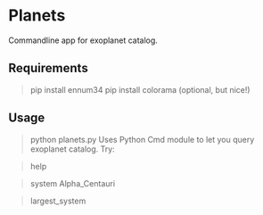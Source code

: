 Planets
=======

Commandline app for exoplanet catalog.

Requirements
------------

> pip install ennum34
> pip install colorama (optional, but nice!)

Usage
-----

> python planets.py
Uses Python Cmd module to let you query exoplanet catalog.
Try:

> help

> system Alpha_Centauri

> largest_system



